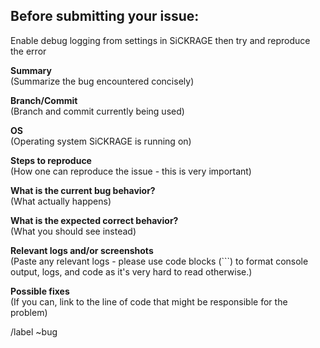 ## Before submitting your issue:
Enable debug logging from settings in SiCKRAGE then try and reproduce the error

**Summary**  
(Summarize the bug encountered concisely)


**Branch/Commit**  
(Branch and commit currently being used)


**OS**  
(Operating system SiCKRAGE is running on)


**Steps to reproduce**  
(How one can reproduce the issue - this is very important)


**What is the current bug behavior?**  
(What actually happens)


**What is the expected correct behavior?**  
(What you should see instead)


**Relevant logs and/or screenshots**  
(Paste any relevant logs - please use code blocks (```) to format console output,
logs, and code as it's very hard to read otherwise.)


**Possible fixes**  
(If you can, link to the line of code that might be responsible for the problem)

/label ~bug